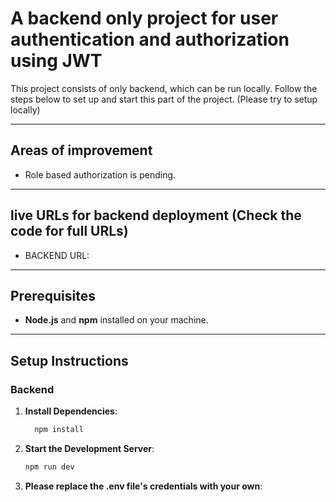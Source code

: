 # A backend only project for user authentication and authorization using JWT

This project consists of only backend, which can be run locally. Follow the steps below to set up and start this part of the project. (Please try to setup locally)


---

## Areas of improvement

- Role based authorization is pending.

---

## live URLs for backend deployment (Check the code for full URLs)

- BACKEND URL: 

---


## Prerequisites

- **Node.js** and **npm** installed on your machine.

---

## Setup Instructions

### Backend


1. **Install Dependencies**:
   ```bash
     npm install

2. **Start the Development Server**:
   ```bash
   npm run dev     

3. **Please replace the .env file's credentials with your own**:
